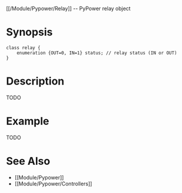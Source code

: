 [[/Module/Pypower/Relay]] -- PyPower relay object

# Synopsis

~~~
class relay {
    enumeration {OUT=0, IN=1} status; // relay status (IN or OUT)
}
~~~

# Description

TODO

# Example

TODO

# See Also

* [[Module/Pypower]]
* [[Module/Pypower/Controllers]]
